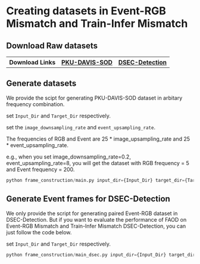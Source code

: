 # Creating datasets in Event-RGB Mismatch and Train-Infer Mismatch

## Download Raw datasets

<table>
  <tr>
    <th style="text-align:center;">Download Links</th>
    <th style="text-align:center;"><a href="https://drive.google.com/drive/folders/12PprdOSXhIrlp-xPKeboaVf7G8SPuyJB?usp=drive_link">PKU-DAVIS-SOD</a></td>
    <th style="text-align:center;"><a href="https://drive.google.com/drive/folders/1sqaqS2TWkx8tSdVj4WFJD1uugUaKSX9j?usp=drive_link">DSEC-Detection</a></td>
  </tr>
</table>

## Generate datasets

We provide the scipt for generating PKU-DAVIS-SOD dataset in arbitary frequency combination.

set ``Input_Dir`` and ``Target_Dir`` respectively.

set the ``image_downsampling_rate`` and ``event_upsampling_rate``.

The frequencies of RGB and Event are 25 * image_upsampling_rate and 25 * event_upsampling_rate.

e.g., when you set image_downsampling_rate=0.2, event_upsampling_rate=8, you will get
the dataset with RGB frequency = 5 and Event frequency = 200.

```python
python frame_construction/main.py input_dir={Input_Dir} target_dir={Target_Dir} image_upsampling_rate={image_downsampling_rate} event_upsampling_rate={event_upsampling_rate}
```

## Generate Event frames for DSEC-Detection

We only provide the script for generating paired Event-RGB dataset in DSEC-Detection. But if you want to evaluate the performance of FAOD on Event-RGB Mismatch and Train-Infer Mismatch
DSEC-Detection, you can just follow the code below.

set ``Input_Dir`` and ``Target_Dir`` respectively.

```python
python frame_construction/main_dsec.py input_dir={Input_Dir} target_dir={Target_Dir}
```

